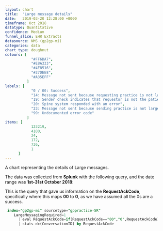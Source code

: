 ```yaml
---
layout: chart
title:  "Large message details"
date:   2019-03-20 12:28:00 +0000
timeframe: Oct 2018
datatype: Quantitative
confidence: Medium
funnel_slice: EHR Extracts
datasource: NMS (gp2gp-mi)
categories: data
chart_type: doughnut
colours: [
            "#FF6DA7",
            "#E8A333",
            "#4E8516",
            "#27DEE8",
            "#A35EFF"
          ]
labels: [
            "0 / 00: Success",
            "14: Message not sent because requesting practice is not large message compliant",
            "19: Sender check indicates that requestor is not the patients current health care provider",
            "20: Spine system responded with an error",
            "23: Message not sent because sending practice is not large message compliant",
            "99: Undocumented error code"
          ]
items: [
            123219,
            4100,
            24,
            172,
            736,
            1
      ]
---
```

A chart representing the details of Large messages.

The data was collected from **Splunk** with the following query, and the date range was **1st-31st October 2018**:

This is the query that gave us information on the **RequestAckCode**, specifically where this maps **00** to **0**, as we have assumed all the 0s are a success.
```sql
 index="gp2gp-mi" sourcetype="gppractice-SR"
    LargeMessagingRequired=1
      | eval RequestAckCode=if(RequestAckCode=="00","0",RequestAckCode)
      | stats dc(ConversationID) by RequestAckCode
```
